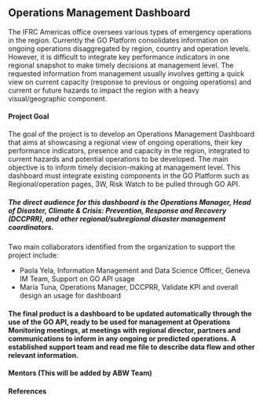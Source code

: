 ## Operations Management Dashboard

The IFRC Americas office oversees various types of emergency operations in the region. Currently the GO Platform consolidates information on ongoing operations disaggregated by region, country and operation levels. However, it is difficult to integrate key performance indicators in one regional snapshot to make timely decisions at management level. The requested information from management usually involves getting a quick view on current capacity (response to previous or ongoing operations) and current or future hazards to impact the region with a heavy visual/geographic component.

#### Project Goal
The goal of the project is to develop an Operations Management Dashboard that aims at showcasing a regional view of ongoing operations, their key performance indicators, presence and capacity in the region, integrated to current hazards and potential operations to be developed. The main objective is to inform timely decision-making at management level. This dashboard must integrate existing components in the GO Platform such as Regional/operation pages, 3W, Risk Watch to be pulled through GO API.

##### The direct audience for this dashboard is the Operations Manager, Head of Disaster, Climate & Crisis: Prevention, Response and Recovery (DCCPRR), and other regional/subregional disaster management coordinators. 

Two main collaborators identified from the organization to support the project include:
- Paola Yela, Information Management and Data Science Officer, Geneva IM Team, Support on GO API usage
- María Tuna, Operations Manager, DCCPRR, Validate KPI and overall design an usage for dashboard

#### The final product is a dashboard to be updated automatically through the use of the GO API, ready to be used for management at Operations Monitoring meetings, at meetings with regional director, partners and communications to inform in any ongoing or predicted operations. A established support team and read me file to describe data flow and other relevant information.

#### Mentors (This will be added by ABW Team)

#### References
